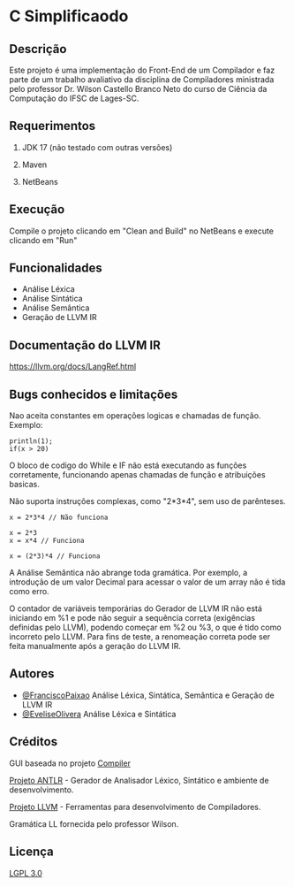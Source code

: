 
# C Simplificaodo
## Descrição 

Este projeto é uma implementação do Front-End de um Compilador e faz parte de um trabalho avaliativo da disciplina de Compiladores ministrada pelo professor Dr. Wilson Castello Branco Neto do curso de Ciência da Computação do IFSC de Lages-SC.





## Requerimentos
1. JDK 17 (não testado com outras versões)

2. Maven

3. NetBeans
## Execução 

Compile o projeto clicando em "Clean and Build" no NetBeans e execute clicando em "Run"
    
## Funcionalidades

- Análise Léxica
- Análise Sintática
- Análise Semântica
- Geração de LLVM IR



## Documentação do LLVM IR
https://llvm.org/docs/LangRef.html



## Bugs conhecidos e limitações
Nao aceita constantes em operações logicas e chamadas de função. Exemplo:
```
println(1);
if(x > 20)
```
O bloco de codigo do While e IF não está executando as funções corretamente, funcionando apenas chamadas de função e atribuições basicas.

Não suporta instruções complexas, como "2\*3\*4", sem uso de parênteses.
```
x = 2*3*4 // Não funciona

x = 2*3
x = x*4 // Funciona

x = (2*3)*4 // Funciona
```

A Análise Semântica não abrange toda gramática. Por exemplo, a introdução de um valor Decimal para acessar o valor de um array não é tida como erro.

O contador de variáveis temporárias do Gerador de LLVM IR não está iniciando em %1 e pode não seguir a sequência correta (exigências definidas pelo LLVM), podendo começar em %2 ou %3, o que é tido como incorreto pelo LLVM. Para fins de teste, a renomeação correta pode ser feita manualmente após a geração do LLVM IR. 
## Autores

- [@FranciscoPaixao](https://www.github.com/FranciscoPaixao) Análise Léxica, Sintática, Semântica e Geração de LLVM IR
- [@EveliseOlivera](https://github.com/eveliseoliveira) Análise Léxica e Sintática



## Créditos
GUI baseada no projeto [Compiler](https://www.youtube.com/watch?v=AHGe8l_yG6s)

[Projeto ANTLR](https://www.antlr.org/)  - Gerador de Analisador Léxico, Sintático e ambiente de desenvolvimento.

[Projeto LLVM](https://llvm.org/) - Ferramentas para desenvolvimento de Compiladores.

Gramática LL fornecida pelo professor Wilson.

## Licença

[LGPL 3.0](https://choosealicense.com/licenses/lgpl-3.0/)

